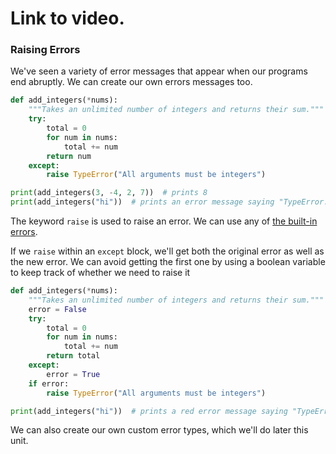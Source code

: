 # Link to video.

### Raising Errors

We've seen a variety of error messages that appear when our programs end abruptly. We can create our own errors messages too.

```python
def add_integers(*nums):
    """Takes an unlimited number of integers and returns their sum."""
    try:
        total = 0
        for num in nums:
            total += num
        return num
    except:
        raise TypeError("All arguments must be integers")

print(add_integers(3, -4, 2, 7))  # prints 8
print(add_integers("hi"))  # prints an error message saying "TypeError: All arguments must be integers"
```

The keyword `raise` is used to raise an error. We can use any of [the built-in errors](https://docs.python.org/3/library/exceptions.html).

If we `raise` within an `except` block, we'll get both the original error as well as the new error. We can avoid getting the first one by using a boolean variable to keep track of whether we need to raise it

```python
def add_integers(*nums):
    """Takes an unlimited number of integers and returns their sum."""
    error = False
    try:
        total = 0
        for num in nums:
            total += num
        return total
    except:
        error = True
    if error:
        raise TypeError("All arguments must be integers")

print(add_integers("hi"))  # prints a red error message saying "TypeError: All arguments must be integers."
```  

We can also create our own custom error types, which we'll do later this unit.
